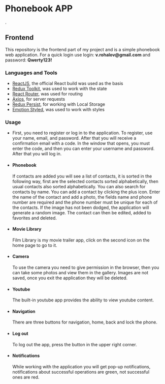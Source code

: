 <h1>Phonebook APP</h1>.
<h2>Frontend</h2>
<p>This repository is the frontend part of my project and is a simple phonebook web
application. For a quick login use login: <strong>v.rohalov@gmail.com</strong> and password: <strong>Qwerty123!</strong>
</p>
<h3>Languages and Tools</h3>
<ul>
    <li>
        <span><a href="https://react.dev/" target="_blank" rel="noreferrer">ReactJS</a>, the official React build was used as the basis</span>
    </li>
    <li>
        <span><a href=https://redux-toolkit.js.org/" target="_blank" rel="noreferrer">Redux Toolkit</a>, was used to work with the state</span>
    </li>
    <li>
        <span><a href="https://reactrouter.com/" target="_blank" rel="noreferrer">React Router</a>, was used for routing</span>
    </li>
    <li>
        <span><a href="https://axios-http.com/" target="_blank" rel="noreferrer">Axios</a>, for server requests</span>
    </li>
    <li>
        <span><a href="https://github.com/rt2zz/redux-persist" target="_blank" rel="noreferrer">Redux Persist</a>, for working with Local Storage</span>
    </li>
    <li>
        <span><a href="https://emotion.sh/" target="_blank" rel="noreferrer">Emotion Styled</a>, was used to work with styles</span>
    </li>
</ul>
<h3>Usage</h3>
<ul>
<li>
    <p>First, you need to register or log in to the application. To register, use your name, email, and password. After that you will receive a confirmation email with a code. In the window that opens, you must enter the code, and then you can enter your username and password. After that you will log in.
    </p>
</li>
<li>
  <h4>Phonebook</h4>
  <p>If contacts are added you will see a list of contacts, it is sorted in the following way, first are the selected contacts sorted alphabetically, then usual contacts also sorted alphabetically. You can also search for contacts by name. You can add a contact by clicking the plus icon. Enter the name of the contact and add a photo, the fields name and phone number are required and the phone number must be unique for each of the contacts. If the image has not been dodged, the application will generate a random image. The contact can then be edited, added to favorites and deleted.
  </p>
</li>
<li>
  <h4>Movie Library</h4>
  <p>Film Library is my movie trailer app, click on the second icon on the home page to go to it.</p>
</li>
<li>
  <h4>Camera</h4>
  <p>To use the camera you need to give permission in the browser, then you can take some photos and view them in the gallery. Images are not saved, once you exit the application they will be deleted.</p>
</li>
<li>
  <h4>Youtube</h4>
  <p>The built-in youtube app provides the ability to view youtube content.</p>
</li>
<li>
  <h4>Navigation</h4>
  <p>There are three buttons for navigation, home, back and lock the phone.</p>
</li>
<li>
  <h4>Log out</h4>
  <p>To log out the app, press the button in the upper right corner.</p>
</li>
<li>
  <h4>Notifications</h4>
  <p>While working with the application you will get pop-up notifications, notifications about successful operations are green, not successful ones are red. </p>
</li>
</ul>

  
 
